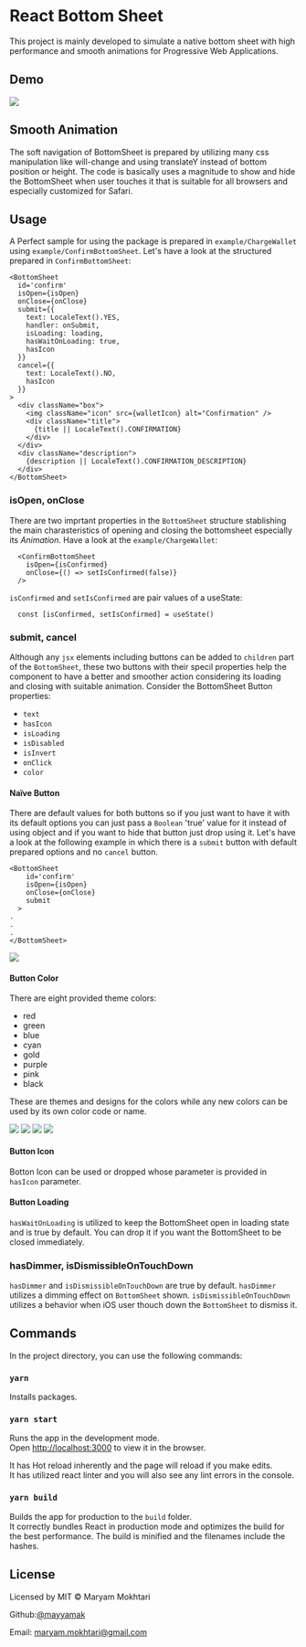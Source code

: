 # React Bottom Sheet

This project is mainly developed to simulate a native bottom sheet with high performance and smooth animations for Progressive Web Applications.

## Demo
![](https://raw.githubusercontent.com/mayyamak/react-bottom-sheet/master/src/images/Demo.gif)

## Smooth Animation
The soft navigation of BottomSheet is prepared by utilizing many css manipulation like will-change and using translateY instead of bottom position or height. The code is basically uses a magnitude to show and hide the BottomSheet when user touches it that is suitable for all browsers and especially customized for Safari.

## Usage
A Perfect sample for using the package is prepared in `example/ChargeWallet` using `example/ConfirmBottomSheet`.
Let's have a look at the structured prepared in `ConfirmBottomSheet`:
```React
<BottomSheet
  id='confirm'
  isOpen={isOpen}
  onClose={onClose}
  submit={{
    text: LocaleText().YES,
    handler: onSubmit,
    isLoading: loading,
    hasWaitOnLoading: true,
    hasIcon
  }}
  cancel={{
    text: LocaleText().NO,
    hasIcon
  }}
>
  <div className="box">
    <img className="icon" src={walletIcon} alt="Confirmation" />
    <div className="title">
      {title || LocaleText().CONFIRMATION}
    </div>
  </div>
  <div className="description">
    {description || LocaleText().CONFIRMATION_DESCRIPTION}
  </div>
</BottomSheet>
```
### isOpen, onClose
There are two imprtant properties in the `BottomSheet` structure stablishing the main charasteristics of opening and closing the bottomsheet especially its *Animation*.
Have a look at the `example/ChargeWallet`:
```React
  <ConfirmBottomSheet
    isOpen={isConfirmed}
    onClose={() => setIsConfirmed(false)}
  />
```
`isConfirmed` and `setIsConfirmed` are pair values of a useState:
```React
  const [isConfirmed, setIsConfirmed] = useState()
```
### submit, cancel
Although any `jsx` elements including buttons can be added to `children` part of the `BottomSheet`, these two buttons with their specil properties help the component to have a better and smoother action considering its loading and closing with suitable animation.
Consider the BottomSheet Button properties:
- `text`
- `hasIcon`
- `isLoading`
-  `isDisabled` 
-  `isInvert` 
-  `onClick`
-  `color`

#### Naïve Button
There are default values for both buttons so if you just want to have it with its default options you can just pass a `Boolean` 'true' value for it instead of using object and if you want to hide that button just drop using it. Let's have a look at the following example in which there is a `submit` button with default prepared options and no `cancel` button.
```React
<BottomSheet
    id='confirm'
    isOpen={isOpen}
    onClose={onClose}
    submit
  >
.
.
.
</BottomSheet>
```
![](https://raw.githubusercontent.com/mayyamak/react-bottom-sheet/master/src/images/simple.png)
#### Button Color
There are eight provided theme colors:
  - red
  - green
  - blue
  - cyan
  - gold
  - purple
  - pink
  - black
  
 These are themes and designs for the colors while any new colors can be used by its own color code or name.
 
![](https://raw.githubusercontent.com/mayyamak/react-bottom-sheet/master/src/images/green.png)
![](https://raw.githubusercontent.com/mayyamak/react-bottom-sheet/master/src/images/cyan.png)
![](https://raw.githubusercontent.com/mayyamak/react-bottom-sheet/master/src/images/blue.png)
![](https://raw.githubusercontent.com/mayyamak/react-bottom-sheet/master/src/images/black.png)

#### Button Icon
Botton Icon can be used or dropped whose parameter is provided in `hasIcon` parameter.

#### Button Loading
`hasWaitOnLoading` is utilized to keep the BottomSheet open in loading state and is true by default. You can drop it if you want the BottomSheet to be closed immediately.

### hasDimmer, isDismissibleOnTouchDown
 `hasDimmer` and `isDismissibleOnTouchDown` are true by default. 
 `hasDimmer` utilizes a dimming effect on `BottomSheet` shown.
 `isDismissibleOnTouchDown` utilizes a behavior when iOS user thouch down the `BottomSheet` to dismiss it.

## Commands
In the project directory, you can use the following commands:

### `yarn`
Installs packages.

### `yarn start`

Runs the app in the development mode.\
Open [http://localhost:3000](http://localhost:3000) to view it in the browser.

It has Hot reload inherently and the page will reload if you make edits.\
It has utilized react linter and you will also see any lint errors in the console.

### `yarn build`

Builds the app for production to the `build` folder.\
It correctly bundles React in production mode and optimizes the build for the best performance.
The build is minified and the filenames include the hashes.

## License
Licensed by MIT
&copy; Maryam Mokhtari 

Github:[@mayyamak](https://github.com/mayyamak) 

Email: [maryam.mokhtari@gmail.com](mailto:maryam.mokhtari@gmail.com)
